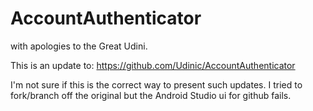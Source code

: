 # AccountAuthenticator
with apologies to the Great Udini.

This is an update to:
https://github.com/Udinic/AccountAuthenticator

I'm not sure if this is the correct way to present such updates. I tried to fork/branch off the original but the Android Studio ui for github fails.
